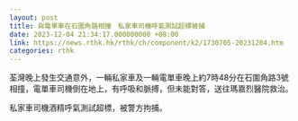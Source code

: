 ```yaml
---
layout: post
title: 與電單車在石圍角路相撞　私家車司機呼氣測試超標被捕
date: 2023-12-04 21:34:17.000000000 +08:00
link: https://news.rthk.hk/rthk/ch/component/k2/1730705-20231204.htm
categories: rthk
---
```


荃灣晚上發生交通意外，一輛私家車及一輛電單車晚上約7時48分在石圍角路3號相撞，電單車司機倒在地上，有呼吸和脈搏，但未能對答，送往瑪嘉烈醫院救治。

私家車司機酒精呼氣測試超標，被警方拘捕。
